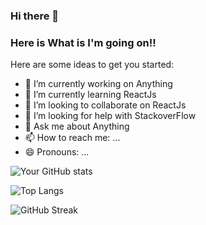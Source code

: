 ### Hi there 👋
### Here is What is I'm going on!!

Here are some ideas to get you started:

- 🔭 I’m currently working on Anything
- 🌱 I’m currently learning ReactJs
- 👯 I’m looking to collaborate on ReactJs
- 🤔 I’m looking for help with StackoverFlow
- 💬 Ask me about Anything
- 📫 How to reach me: ...
- 😄 Pronouns: ...

![Your GitHub stats](https://github-readme-stats.vercel.app/api?username=leewonkya&show_icons=tru&theme=solarized-light)

![Top Langs](https://github-readme-stats.vercel.app/api/top-langs/?username=leewonkya&layout=compact&theme=solarized-light)

![GitHub Streak](https://github-readme-streak-stats.herokuapp.com/?user=leewonkya&theme=solarized-light)
